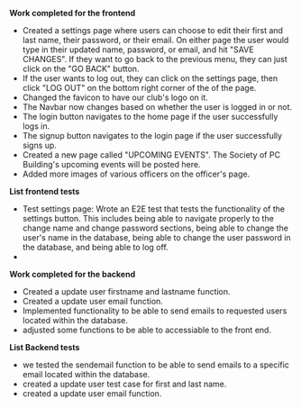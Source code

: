 **Work completed for the frontend**
- Created a settings page where users can choose to edit their first and last name, their password, or their email. On either page the user would type in their updated name, password, or email, and hit "SAVE CHANGES". If they want to go back to the previous menu, they can just click on the "GO BACK" button. 
- If the user wants to log out, they can click on the settings page, then click "LOG OUT" on the bottom right corner of the of the page.
- Changed the favicon to have our club's logo on it.
- The Navbar now changes based on whether the user is logged in or not. 
- The login button navigates to the home page if the user successfully logs in.
- The signup button navigates to the login page if the user successfully signs up.
- Created a new page called "UPCOMING EVENTS". The Society of PC Building's upcoming events will be posted here. 
- Added more images of various officers on the officer's page.

**List frontend tests**
- Test settings page: Wrote an E2E test that tests the functionality of the settings button. This includes being able to navigate properly to the change name and change password sections, being able to change the user's name in the database, being able to change the user password in the database, and being able to log off.
- 
**Work completed for the backend**
- Created a update user firstname and lastname function.
- Created a update user email function.
- Implemented functionality to be able to send emails to requested users located within the database.
- adjusted some functions to be able to accessiable to the front end.

**List Backend tests**
- we tested the sendemail function to be able to send emails to a specific email located within the database.
- created a update user test case for first and last name.
- created a update user email function.

